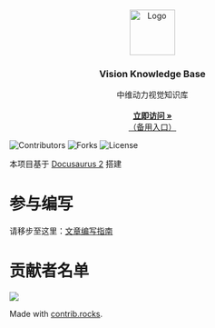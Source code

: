 <br/>
<p align="center">
  <a href="https://github.com/typical-motion/visionKB">
    <img src="static/img/logo.svg" alt="Logo" width="80" height="80">
  </a>

  <h3 align="center">Vision Knowledge Base</h3>

  <p align="center">
    中维动力视觉知识库
    <br/>
    <br/>
    <a href="https://visionkb.app.lss233.com"><strong>立即访问 »</strong></a>
    <br/>
    <a href="https://vision-kb-typical-motion.vercel.app/">（备用入口）</a>
    <br/>
  </p>
</p>

![Contributors](https://img.shields.io/github/contributors/typical-motion/visionKB?color=dark-green) ![Forks](https://img.shields.io/github/forks/typical-motion/visionKB?style=social) ![License](https://img.shields.io/github/license/typical-motion/visionKB) 


本项目基于 [Docusaurus 2](https://docusaurus.io/) 搭建

# 参与编写

请移步至这里：[文章编写指南](https://visionkb.app.lss233.com/docs/%E7%9F%A5%E8%AF%86%E5%BA%93/%E6%96%87%E7%AB%A0%E7%BC%96%E5%86%99%E6%8C%87%E5%8D%97)

# 贡献者名单  

<a href="https://github.com/typical-motion/visionKB/graphs/contributors">
  <img src="https://contrib.rocks/image?repo=typical-motion/visionKB" />
</a>

Made with [contrib.rocks](https://contrib.rocks).
